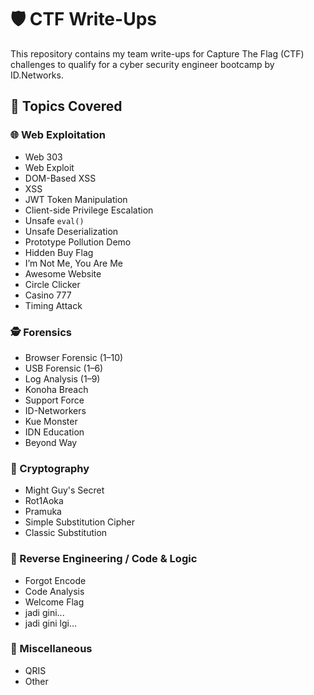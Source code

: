 # 🛡️ CTF Write-Ups

This repository contains my team write-ups for Capture The Flag (CTF) challenges to qualify for a cyber security engineer bootcamp by ID.Networks.

## 🧠 Topics Covered

### 🌐 Web Exploitation
- Web 303
- Web Exploit
- DOM-Based XSS
- XSS
- JWT Token Manipulation
- Client-side Privilege Escalation
- Unsafe `eval()`
- Unsafe Deserialization
- Prototype Pollution Demo
- Hidden Buy Flag
- I’m Not Me, You Are Me
- Awesome Website
- Circle Clicker
- Casino 777
- Timing Attack

### 🕵️ Forensics
- Browser Forensic (1–10)
- USB Forensic (1–6)
- Log Analysis (1–9)
- Konoha Breach
- Support Force
- ID-Networkers
- Kue Monster
- IDN Education
- Beyond Way

### 🔐 Cryptography
- Might Guy's Secret
- Rot1Aoka
- Pramuka
- Simple Substitution Cipher
- Classic Substitution

### 🧠 Reverse Engineering / Code & Logic
- Forgot Encode
- Code Analysis
- Welcome Flag
- jadi gini...
- jadi gini lgi...

### 🧩 Miscellaneous
- QRIS
- Other
